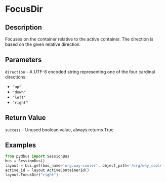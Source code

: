 # FocusDir

## Description
Focuses on the container relative to the active container. The direction is based on the given relative direction.

## Parameters
`direction` - A UTF-8 encoded string representing one of the four cardinal directions:
* `"up"`
* `"down"`
* `"left"`
* `"right"`

## Return Value
`success` - Unused boolean value, always returns True

## Examples
```python
from pydbus import SessionBus
bus = SessionBus()
layout = bus.get(bus_name='org.way-cooler', object_path='/org/way_cooler/Layout')
active_id = layout.ActiveContainerId()
layout.FocusDir("right")
```

